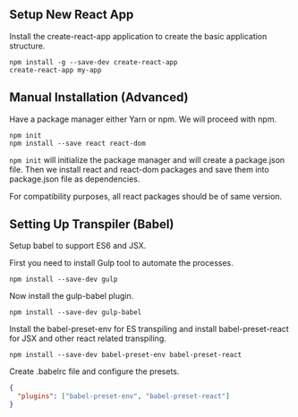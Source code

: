 ## Setup New React App
Install the create-react-app application to create the basic application structure.

```npm
npm install -g --save-dev create-react-app
create-react-app my-app
```

## Manual Installation (Advanced)
Have a package manager either Yarn or npm. We will proceed with npm.

```
npm init
npm install --save react react-dom
```

```npm init``` will initialize the package manager and will create a package.json file. Then we install react and react-dom packages and save them into package.json file as dependencies.

For compatibility purposes, all react packages should be of same version.

## Setting Up Transpiler (Babel)
Setup babel to support ES6 and JSX. 

First you need to install Gulp tool to automate the processes.

```
npm install --save-dev gulp
```

Now install the gulp-babel plugin.
```
npm install --save-dev gulp-babel
```

Install the babel-preset-env for ES transpiling and install babel-preset-react for JSX and other react related transpiling.
```
npm install --save-dev babel-preset-env babel-preset-react
```

Create .babelrc file and configure the presets.
```json
{
  "plugins": ["babel-preset-env", "babel-preset-react"]
}
```

